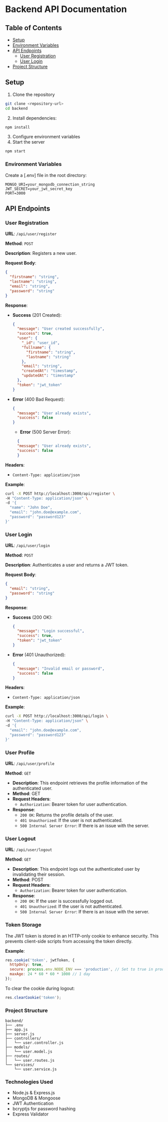 # Backend API Documentation

## Table of Contents

- [Setup](#setup)
- [Environment Variables](#environment-variables)
- [API Endpoints](#api-endpoints)
  - [User Registration](#user-registration)
  - [User Login](#user-login)
- [Project Structure](#project-structure)

## Setup

1. Clone the repository

```bash
git clone <repository-url>
cd backend
```

2. Install dependencies:

```bash
npm install
```

3. Configure environment variables
4. Start the server

```bash
npm start
```

### Environment Variables
Create a [.env] file in the root directory:

```
MONGO_URI=your_mongodb_connection_string
JWT_SECRET=your_jwt_secret_key
PORT=3000
```

## API Endpoints

### User Registration

**URL**: `/api/user/register`

**Method**: `POST`

**Description**: Registers a new user.

**Request Body**:

```json
{
  "firstname": "string",
  "lastname": "string",
  "email": "string",
  "password": "string"
}
```

**Response**:

- **Success** (201 Created):
  ```json
  {
    "message": "User created successfully",
    "success": true,
    "user": {
      "_id": "user_id",
      "fullname": {
        "firstname": "string",
        "lastname": "string"
      },
      "email": "string",
      "createdAt": "timestamp",
      "updatedAt": "timestamp"
    },
    "token": "jwt_token"
  }
  ```
- **Error** (400 Bad Request):
  ```json
  {
    "message": "User already exists",
    "success": false
  }
  ```
  - **Error** (500 Server Error):
  ```json
    {
    "message": "User already exists",
    "success": false
    }
  ```

**Headers**:

- `Content-Type: application/json`

**Example**:

```bash
curl -X POST http://localhost:3000/api/register \
-H "Content-Type: application/json" \
-d '{
  "name": "John Doe",
  "email": "john.doe@example.com",
  "password": "password123"
}'
```

### User Login

**URL**: `/api/user/login`

**Method**: `POST`

**Description**: Authenticates a user and returns a JWT token.

**Request Body**:

```json
{
  "email": "string",
  "password": "string"
}
```

**Response**:

- **Success** (200 OK):
  ```json
  {
    "message": "Login successful",
    "success": true,
    "token": "jwt_token"
  }
  ```
- **Error** (401 Unauthorized):
  ```json
  {
    "message": "Invalid email or password",
    "success": false
  }
  ```

**Headers**:

- `Content-Type: application/json`

**Example**:

```bash
curl -X POST http://localhost:3000/api/login \
-H "Content-Type: application/json" \
-d '{
  "email": "john.doe@example.com",
  "password": "password123"
}'
```

### User Profile

**URL**: `/api/user/profile`

**Method**: `GET`

- **Description**: This endpoint retrieves the profile information of the authenticated user.
- **Method**: GET
- **Request Headers**:
  - `Authorization`: Bearer token for user authentication.
- **Response**:
  - `200 OK`: Returns the profile details of the user.
  - `401 Unauthorized`: If the user is not authenticated.
  - `500 Internal Server Error`: If there is an issue with the server.

### User Logout
**URL**: `/api/user/logout`

**Method**: `GET`

- **Description**: This endpoint logs out the authenticated user by invalidating their session.
- **Method**: POST
- **Request Headers**:
  - `Authorization`: Bearer token for user authentication.
- **Response**:
  - `200 OK`: If the user is successfully logged out.
  - `401 Unauthorized`: If the user is not authenticated.
  - `500 Internal Server Error`: If there is an issue with the server.

### Token Storage

The JWT token is stored in an HTTP-only cookie to enhance security. This prevents client-side scripts from accessing the token directly.

**Example**:

```javascript
res.cookie('token', jwtToken, {
  httpOnly: true,
  secure: process.env.NODE_ENV === 'production', // Set to true in production
  maxAge: 24 * 60 * 60 * 1000 // 1 day
});
```

To clear the cookie during logout:

```javascript
res.clearCookie('token');
```

### Project Structure

```
backend/
├── .env
├── app.js
├── server.js
├── controllers/
│   └── user.controller.js
├── models/
│   └── user.model.js
├── routes/
│   └── user.routes.js
└── services/
    └── user.service.js
```

### Technologies Used
- Node.js & Express.js
- MongoDB & Mongoose
- JWT Authentication
- bcryptjs for password hashing
- Express Validator